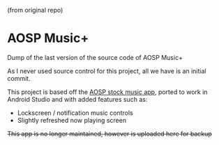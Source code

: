 (from original repo)
# AOSP Music+

Dump of the last version of the source code of AOSP Music+ 

As I never used source control for this project, all we have is an initial commit.

This project is based off the [AOSP stock music app](https://github.com/aosp-mirror/platform_packages_apps_music), ported to work in Android Studio and with added features such as:

 - Lockscreen / notification music controls
 - Slightly refreshed now playing screen
 
~~This app is no longer maintained, however is uploaded here for backup~~
